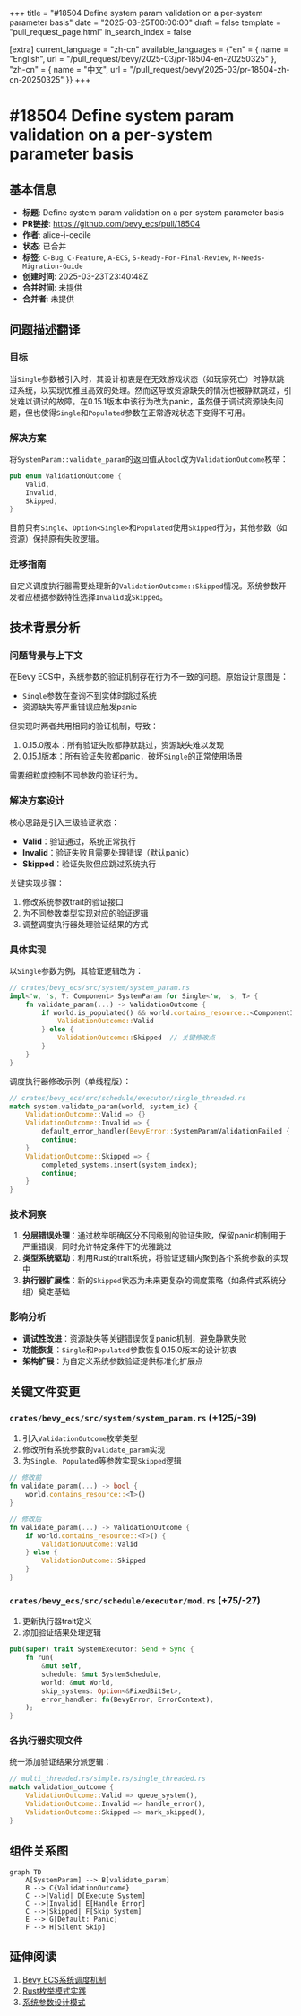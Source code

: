+++
title = "#18504 Define system param validation on a per-system parameter basis"
date = "2025-03-25T00:00:00"
draft = false
template = "pull_request_page.html"
in_search_index = false

[extra]
current_language = "zh-cn"
available_languages = {"en" = { name = "English", url = "/pull_request/bevy/2025-03/pr-18504-en-20250325" }, "zh-cn" = { name = "中文", url = "/pull_request/bevy/2025-03/pr-18504-zh-cn-20250325" }}
+++

# #18504 Define system param validation on a per-system parameter basis

## 基本信息
- **标题**: Define system param validation on a per-system parameter basis
- **PR链接**: https://github.com/bevy_ecs/pull/18504
- **作者**: alice-i-cecile
- **状态**: 已合并
- **标签**: `C-Bug`, `C-Feature`, `A-ECS`, `S-Ready-For-Final-Review`, `M-Needs-Migration-Guide`
- **创建时间**: 2025-03-23T23:40:48Z
- **合并时间**: 未提供
- **合并者**: 未提供

## 问题描述翻译

### 目标
当`Single`参数被引入时，其设计初衷是在无效游戏状态（如玩家死亡）时静默跳过系统，以实现优雅且高效的处理。然而这导致资源缺失的情况也被静默跳过，引发难以调试的故障。在0.15.1版本中该行为改为panic，虽然便于调试资源缺失问题，但也使得`Single`和`Populated`参数在正常游戏状态下变得不可用。

### 解决方案
将`SystemParam::validate_param`的返回值从`bool`改为`ValidationOutcome`枚举：

```rust
pub enum ValidationOutcome {
    Valid,
    Invalid,
    Skipped,
}
```

目前只有`Single`、`Option<Single>`和`Populated`使用`Skipped`行为，其他参数（如资源）保持原有失败逻辑。

### 迁移指南
自定义调度执行器需要处理新的`ValidationOutcome::Skipped`情况。系统参数开发者应根据参数特性选择`Invalid`或`Skipped`。

## 技术背景分析

### 问题背景与上下文
在Bevy ECS中，系统参数的验证机制存在行为不一致的问题。原始设计意图是：
- `Single`参数在查询不到实体时跳过系统
- 资源缺失等严重错误应触发panic

但实现时两者共用相同的验证机制，导致：
1. 0.15.0版本：所有验证失败都静默跳过，资源缺失难以发现
2. 0.15.1版本：所有验证失败都panic，破坏`Single`的正常使用场景

需要细粒度控制不同参数的验证行为。

### 解决方案设计
核心思路是引入三级验证状态：
- **Valid**：验证通过，系统正常执行
- **Invalid**：验证失败且需要处理错误（默认panic）
- **Skipped**：验证失败但应跳过系统执行

关键实现步骤：
1. 修改系统参数trait的验证接口
2. 为不同参数类型实现对应的验证逻辑
3. 调整调度执行器处理验证结果的方式

### 具体实现
以`Single`参数为例，其验证逻辑改为：

```rust
// crates/bevy_ecs/src/system/system_param.rs
impl<'w, 's, T: Component> SystemParam for Single<'w, 's, T> {
    fn validate_param(...) -> ValidationOutcome {
        if world.is_populated() && world.contains_resource::<ComponentId>() {
            ValidationOutcome::Valid
        } else {
            ValidationOutcome::Skipped  // 关键修改点
        }
    }
}
```

调度执行器修改示例（单线程版）：

```rust
// crates/bevy_ecs/src/schedule/executor/single_threaded.rs
match system.validate_param(world, system_id) {
    ValidationOutcome::Valid => {}
    ValidationOutcome::Invalid => {
        default_error_handler(BevyError::SystemParamValidationFailed { system_name, .. });
        continue;
    }
    ValidationOutcome::Skipped => {
        completed_systems.insert(system_index);
        continue;
    }
}
```

### 技术洞察
1. **分层错误处理**：通过枚举明确区分不同级别的验证失败，保留panic机制用于严重错误，同时允许特定条件下的优雅跳过
2. **类型系统驱动**：利用Rust的trait系统，将验证逻辑内聚到各个系统参数的实现中
3. **执行器扩展性**：新的`Skipped`状态为未来更复杂的调度策略（如条件式系统分组）奠定基础

### 影响分析
- **调试性改进**：资源缺失等关键错误恢复panic机制，避免静默失败
- **功能恢复**：`Single`和`Populated`参数恢复0.15.0版本的设计初衷
- **架构扩展**：为自定义系统参数验证提供标准化扩展点

## 关键文件变更

### `crates/bevy_ecs/src/system/system_param.rs` (+125/-39)
1. 引入`ValidationOutcome`枚举类型
2. 修改所有系统参数的`validate_param`实现
3. 为`Single`、`Populated`等参数实现`Skipped`逻辑

```rust
// 修改前
fn validate_param(...) -> bool {
    world.contains_resource::<T>()
}

// 修改后
fn validate_param(...) -> ValidationOutcome {
    if world.contains_resource::<T>() {
        ValidationOutcome::Valid
    } else {
        ValidationOutcome::Skipped
    }
}
```

### `crates/bevy_ecs/src/schedule/executor/mod.rs` (+75/-27)
1. 更新执行器trait定义
2. 添加验证结果处理逻辑

```rust
pub(super) trait SystemExecutor: Send + Sync {
    fn run(
        &mut self,
        schedule: &mut SystemSchedule,
        world: &mut World,
        skip_systems: Option<&FixedBitSet>,
        error_handler: fn(BevyError, ErrorContext),
    );
}
```

### 各执行器实现文件
统一添加验证结果分派逻辑：

```rust
// multi_threaded.rs/simple.rs/single_threaded.rs
match validation_outcome {
    ValidationOutcome::Valid => queue_system(),
    ValidationOutcome::Invalid => handle_error(),
    ValidationOutcome::Skipped => mark_skipped(),
}
```

## 组件关系图

```mermaid
graph TD
    A[SystemParam] --> B[validate_param]
    B --> C{ValidationOutcome}
    C -->|Valid| D[Execute System]
    C -->|Invalid| E[Handle Error]
    C -->|Skipped| F[Skip System]
    E --> G[Default: Panic]
    F --> H[Silent Skip]
```

## 延伸阅读
1. [Bevy ECS系统调度机制](https://bevyengine.org/learn/book/ECS/scheduling/)
2. [Rust枚举模式实践](https://doc.rust-lang.org/rust-by-example/custom_types/enum.html)
3. [系统参数设计模式](https://github.com/bevyengine/bevy/discussions/1860)